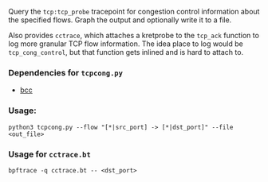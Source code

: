 Query the `tcp:tcp_probe` tracepoint for congestion control information about the specified flows. Graph the output and optionally write it to a file.

Also provides `cctrace`, which attaches a kretprobe to the `tcp_ack` function to log more granular TCP flow information. The idea place to log would be `tcp_cong_control`, but that function gets inlined and is hard to attach to.

### Dependencies for `tcpcong.py`

- [bcc](https://github.com/iovisor/bcc)

### Usage:
```
python3 tcpcong.py --flow "[*|src_port] -> [*|dst_port]" --file <out_file>
```

### Usage for `cctrace.bt`

```
bpftrace -q cctrace.bt -- <dst_port>
```
